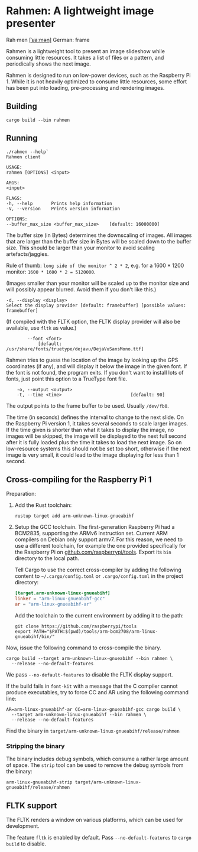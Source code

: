 # Rahmen: A lightweight image presenter

Rah·men [[ˈʁaːmən]](https://de.wiktionary.org/wiki/Rahmen) German: frame

Rahmen is a lightweight tool to present an image slideshow while consuming little resources. It takes a list of files or
a pattern, and periodically shows the next image.

Rahmen is designed to run on low-power devices, such as the Raspberry Pi 1. While it is not heavily optimized to consume
little resources, some effort has been put into loading, pre-processing and rendering images.

## Building

`cargo build --bin rahmen`

## Running

```shell
./rahmen --help`
Rahmen client

USAGE:
rahmen [OPTIONS] <input>

ARGS:
<input>

FLAGS:
-h, --help       Prints help information
-V, --version    Prints version information

OPTIONS:
--buffer_max_size <buffer_max_size>    [default: 16000000]
```

The buffer size (in Bytes) determines the downscaling of images. All images that are larger than the buffer size in
Bytes will be scaled down to the buffer size. This should be larger than your monitor to avoid scaling
artefacts/jaggies.

Rule of thumb: `long side of the monitor ^ 2 * 2`, e.g. for a 1600 * 1200 monitor: `1600 * 1600 * 2 = 5120000`.

(Images smaller than your monitor will be scaled up to the monitor size and will possibly appear blurred. Avoid them if
you don't like this.)

```shell
-d, --display <display>
Select the display provider [default: framebuffer] [possible values: framebuffer]
```

(If compiled with the FLTK option, the FLTK display provider will also be available, use `fltk` as value.)

```shell
        --font <font>
            [default: /usr/share/fonts/truetype/dejavu/DejaVuSansMono.ttf]
```

Rahmen tries to guess the location of the image by looking up the GPS coordinates (if any), and will display it below
the image in the given font. If the font is not found, the program exits. If you don't want to install lots of fonts,
just point this option to a TrueType font file.

```shell
    -o, --output <output>                      
    -t, --time <time>                          [default: 90]
```

The output points to the frame buffer to be used. Usually `/dev/fb0`.

The time (in seconds) defines the interval to change to the next slide. On the Raspberry Pi version 1, it takes several
seconds to scale larger images. If the time given is shorter than what it takes to display the image, no images will be
skipped, the image will be displayed to the next full second after it is fully loaded plus the time it takes to load the
next image. So on low-resource systems this should not be set too short, otherwise if the next image is very small, it
could lead to the image displaying for less than 1 second.

## Cross-compiling for the Raspberry Pi 1

Preparation:

1. Add the Rust toolchain:
   ```
   rustup target add arm-unknown-linux-gnueabihf
   ```

2. Setup the GCC toolchain. The first-generation Raspberry Pi had a BCM2835, supporting the ARMv6 instruction set.
   Current ARM compilers on Debian only support armv7. For this reason, we need to use a different toolchain, for
   example the one provided specifically for the Raspberry Pi
   on [github.com/raspberrypi/tools](https://github.com/raspberrypi/tools). Export its `bin` directory to the local
   path.

   Tell Cargo to use the correct cross-compiler by adding the following content to `~/.cargo/config.toml`
   or `.cargo/config.toml` in the project directory:

   ```toml
   [target.arm-unknown-linux-gnueabihf]
   linker = "arm-linux-gnueabihf-gcc"
   ar = "arm-linux-gnueabihf-ar"
   ```

   Add the toolchain to the current environment by adding it to the path:

   ```shell
   git clone https://github.com/raspberrypi/tools
   export PATH="$PATH:$(pwd)/tools/arm-bcm2708/arm-linux-gnueabihf/bin/"
   ```

Now, issue the following command to cross-compile the binary.

```shell
cargo build --target arm-unknown-linux-gnueabihf --bin rahmen \
  --release --no-default-features
```

We pass `--no-default-features` to disable the FLTK display support.

If the build fails in `font-kit` with a message that the C compiler cannot produce executables, try to force CC and AR
using the following command line:

```shell
AR=arm-linux-gnueabihf-ar CC=arm-linux-gnueabihf-gcc cargo build \
  --target arm-unknown-linux-gnueabihf --bin rahmen \
  --release --no-default-features
```

Find the binary in `target/arm-unknown-linux-gnueabihf/release/rahmen`

### Stripping the binary

The binary includes debug symbols, which consume a rather large amount of space. The `strip` tool can be used to remove
the debug symbols from the binary:

`arm-linux-gnueabihf-strip target/arm-unknown-linux-gnueabihf/release/rahmen`

## FLTK support

The FLTK renders a window on various platforms, which can be used for development.

The feature `fltk` is enabled by default. Pass `--no-default-features` to `cargo build` to disable.
